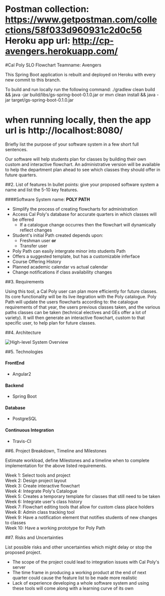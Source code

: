 Postman collection: https://www.getpostman.com/collections/58f033d960931c2d0c56  
Heroku app url: http://cp-avengers.herokuapp.com/
=======
#Cal Poly SLO Flowchart
Teamname: Avengers

This Spring Boot application is rebuilt and deployed on Heroku with every new commit to this branch.  
  
To build and run locally run the following command: 
./gradlew clean build && java -jar build/libs/gs-spring-boot-0.1.0.jar
or
mvn clean install && java -jar target/gs-spring-boot-0.1.0.jar

when running locally, then the app url is http://localhost:8080/
=======
Briefly list the purpose of your software system in a few short full sentences.

Our software will help students plan for classes by building their own custom and interactive flowchart. An administrative version will be available to help the department plan ahead to see which classes they should offer in future quarters.

##2.	List of features
In bullet points: give your proposed software system a name and list the 5-10 key features.

####Software System name: **POLY PATH**

* Simplify the process of creating flowcharts for administration
* Access Cal Poly's database for accurate quarters in which classes will be offered
  * If a catalogue change occurres then the flowchart will dynamically reflect changes
* Student's initial Path created depends upon:
  * Freshman user **or**
  * Transfer user
* Poly Path can easily intergrate minor into students Path
* Offers a suggested template, but has a customizable inferface
* Course Offering History 
* Planned academic calendar vs actual calendar 
* Change notifications if class availability changes

##3.	Requirements

Using this tool, a Cal Poly user can plan more efficiently for future classes. Its core functionality will be its live itegration with the Poly catalogue. Poly Path will update the users flowcharts according to: the catalogue requirements of that year, the users previous classes taken, and the various paths classes can be taken (technical electives and GEs offer a lot of variety). It will then generate an interactive flowchart, custom to that specific user, to help plan for future classes. 

##4.	Architecture

![High-level System Overview](https://drive.google.com/uc?export=view&id=0B9F1DNYCrDCHbjlBLXhYbGd6RnM)

##5.	Technologies

#### FrontEnd

* Angular2

#### Backend

* Spring Boot

#### Database

* PostgreSQL

#### Continuous Integration

* Travis-CI

##6.	Project Breakdown, Timeline and Milestones

Estimate workload, define Milestones and a timeline when to complete implementation for the above listed requirements.

Week 1: Select tools and project <br />
Week 2: Design project layout <br />
Week 3: Create interactive flowchart <br />
Week 4: Integrate Poly's Catalogue <br />
Week 5: Creates a temporary template for classes that still need to be taken <br />
Week 6: Integrate user's class history <br />
Week 7: Flowchart editing tools that allow for custom class place holders <br />
Week 8: Admin class tracking tool <br />
Week 9: Have a notification element that notifies students of new changes to classes <br />
Week 10: Have a working prototype for Poly Path <br />

##7.	Risks and Uncertainties

List possible risks and other uncertainties which might delay or stop the proposed project.

- The scope of the project could lead to integration issues with Cal Poly's server
- The time frame in producing a working product at the end of next quarter could cause the feature list to be made more realistic
- Lack of experience developing a whole software system and using these tools will come along with a learning curve of its own
